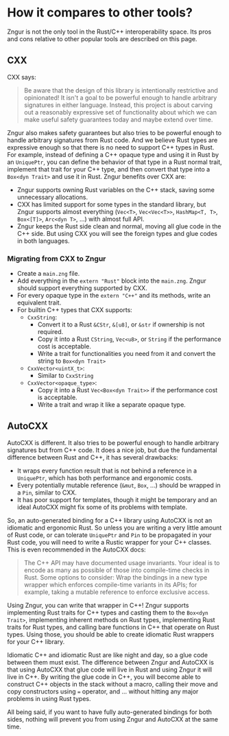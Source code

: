 # How it compares to other tools?

Zngur is not the only tool in the Rust/C++ interoperability space. Its pros and cons relative to other popular tools are described
on this page.

## CXX

CXX says:

> Be aware that the design of this library is intentionally restrictive and opinionated! It isn't a goal to be powerful enough to handle arbitrary signatures in either language. Instead, this project is about carving out a reasonably expressive set of functionality about which we can make useful safety guarantees today and maybe extend over time.

Zngur also makes safety guarantees but also tries to be powerful enough to handle arbitrary signatures from Rust code. And we believe
Rust types are expressive enough so that there is no need to support C++ types in Rust. For example, instead of defining a C++ opaque
type and using it in Rust by an `UniquePtr`, you can define the behavior of that type in a Rust normal trait, implement that trait
for your C++ type, and then convert that type into a `Box<dyn Trait>` and use it in Rust. Zngur benefits over CXX are:

- Zngur supports owning Rust variables on the C++ stack, saving some unnecessary allocations.
- CXX has limited support for some types in the standard library, but Zngur supports almost everything (`Vec<T>`, `Vec<Vec<T>>`, `HashMap<T, T>`,
  `Box<[T]>`, `Arc<dyn T>`, ...) with almost full API.
- Zngur keeps the Rust side clean and normal, moving all glue code in the C++ side. But using CXX you will see the foreign types and glue codes
  in both languages.

### Migrating from CXX to Zngur

- Create a `main.zng` file.
- Add everything in the `extern "Rust"` block into the `main.zng`. Zngur should support everything supported by CXX.
- For every opaque type in the `extern "C++"` and its methods, write an equivalent trait.
- For builtin C++ types that CXX supports:
  - `CxxString`:
    - Convert it to a Rust `&CStr`, `&[u8]`, or `&str` if ownership is not required.
    - Copy it into a Rust `CString`, `Vec<u8>`, or `String` if the performance cost is acceptable.
    - Write a trait for functionalities you need from it and convert the string to `Box<dyn Trait>`
  - `CxxVector<uintX_t>`:
    - Similar to `CxxString`
  - `CxxVector<opaque_type>`:
    - Copy it into a Rust `Vec<Box<dyn Trait>>` if the performance cost is acceptable.
    - Write a trait and wrap it like a separate opaque type.

## AutoCXX

AutoCXX is different. It also tries to be powerful enough to handle arbitrary signatures but from C++ code. It does a nice job, but due
the fundamental difference between Rust and C++, it has several drawbacks:

- It wraps every function result that is not behind a reference in a `UniquePtr`, which has both performance and ergonomic costs.
- Every potentially mutable reference (`&mut`, `Box`, ...) should be wrapped in a `Pin`, similar to CXX.
- It has poor support for templates, though it might be temporary and an ideal AutoCXX might fix some of its problems with template.

So, an auto-generated binding for a C++ library using AutoCXX is not an idiomatic and ergonomic Rust. So unless you are writing a very little
amount of Rust code, or can tolerate `UniquePtr` and `Pin` to be propagated in your Rust code, you will need to write a Rustic wrapper for
your C++ classes. This is even recommended in the AutoCXX docs:

> The C++ API may have documented usage invariants. Your ideal is to encode as many as possible of those into compile-time checks in Rust.
> Some options to consider:
> Wrap the bindings in a new type wrapper which enforces compile-time variants in its APIs; for example, taking a mutable reference to enforce exclusive access.

Using Zngur, you can write that wrapper in C++! Zngur supports implementing Rust traits for C++ types and casting them to
the `Box<dyn Trait>`, implementing inherent methods on Rust types, implementing Rust traits for Rust types, and calling bare functions
in C++ that operate on Rust types. Using those, you should be able to create idiomatic Rust wrappers for your C++ library.

Idiomatic C++ and idiomatic Rust are like night and day, so a glue code between them must exist. The difference between Zngur and AutoCXX is that
using AutoCXX that glue code will live in Rust and using Zngur it will live in C++. By writing the glue code in C++, you will become able to
construct C++ objects in the stack without a macro, calling their move and copy constructors using `=` operator, and ... without hitting any major
problems in using Rust types.

All being said, if you want to have fully auto-generated bindings for both sides, nothing will prevent you from using Zngur and AutoCXX at the same
time.
